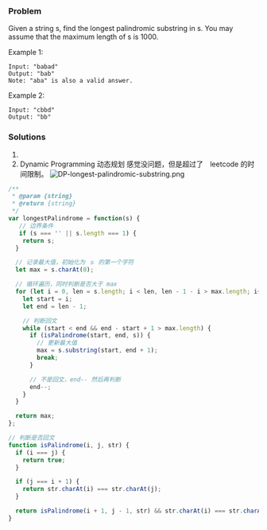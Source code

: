 ### Problem

Given a string s, find the longest palindromic substring in s. You may assume that the maximum length of s is 1000.

Example 1:
```
Input: "babad"
Output: "bab"
Note: "aba" is also a valid answer.
```

Example 2:
```
Input: "cbbd"
Output: "bb"
```

### Solutions
1. 
2. Dynamic Programming 动态规划
感觉没问题，但是超过了　leetcode 的时间限制。
![DP-longest-palindromic-substring.png](https://qn-static.felixzzz.cn/DP-longest-palindromic-substring.png)

```js
/**
 * @param {string}
 * @return {string}
 */
var longestPalindrome = function(s) {
   // 边界条件
   if (s === '' || s.length === 1) {
    return s;
  }

  // 记录最大值，初始化为 ｓ 的第一个字符
  let max = s.charAt(0);

  // 循环遍历，同时判断是否大于 max
  for (let i = 0, len = s.length; i < len, len - 1 - i > max.length; i++) {
    let start = i;
    let end = len - 1;

    // 判断回文
    while (start < end && end - start + 1 > max.length) {
      if (isPalindrome(start, end, s)) {
        // 更新最大值
        max = s.substring(start, end + 1);
        break;
      }

      // 不是回文，end-- 然后再判断
      end--;
    }
  }

  return max;
};

// 判断是否回文
function isPalindrome(i, j, str) {
  if (i === j) {
    return true;
  }

  if (j === i + 1) {
    return str.charAt(i) === str.charAt(j);
  }

  return isPalindrome(i + 1, j - 1, str) && str.charAt(i) === str.charAt(j);
}
```
